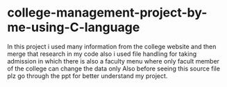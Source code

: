 # college-management-project-by-me-using-C-language
In this project i used many information from the college website and then merge that research in my code also i used file handling for taking admission in which there is also a faculty menu where only facult member of the college can change the data only
Also before seeing this source file plz go through the ppt for better understand my project.
